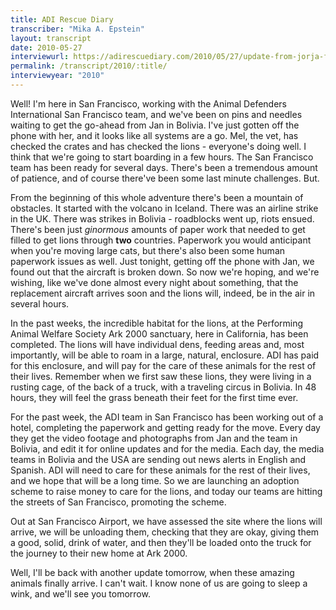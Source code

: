 ```yaml
---
title: ADI Rescue Diary
transcriber: "Mika A. Epstein"
layout: transcript
date: 2010-05-27
interviewurl: https://adirescuediary.com/2010/05/27/update-from-jorja-fox/
permalink: /transcript/2010/:title/
interviewyear: "2010"
---
```


Well! I'm here in San Francisco, working with the Animal Defenders International San Francisco team, and we've been on pins and needles waiting to get the go-ahead from Jan in Bolivia. I've just gotten off the phone with her, and it looks like all systems are a go. Mel, the vet, has checked the crates and has checked the lions - everyone's doing well. I think that we're going to start boarding in a few hours. The San Francisco team has been ready for several days. There's been a tremendous amount of patience, and of course there've been some last minute challenges. But.

From the beginning of this whole adventure there's been a mountain of obstacles. It started with the volcano in Iceland. There was an airline strike in the UK. There was strikes in Bolivia - roadblocks went up, riots ensued. There's been just *ginormous* amounts of paper work that needed to get filled to get lions through **two** countries. Paperwork you would anticipant when you're moving large cats, but there's also been some human paperwork issues as well. Just tonight, getting off the phone with Jan, we found out that the aircraft is broken down. So now we're hoping, and we're wishing, like we've done almost every night about something, that the replacement aircraft arrives soon and the lions will, indeed, be in the air in several hours.

In the past weeks, the incredible habitat for the lions, at the Performing Animal Welfare Society Ark 2000 sanctuary, here in California, has been completed. The lions will have individual dens, feeding areas and, most importantly, will be able to roam in a large, natural, enclosure. ADI has paid for this enclosure, and will pay for the care of these animals for the rest of their lives. Remember when we first saw these lions, they were living in a rusting cage, of the back of a truck, with a traveling circus in Bolivia. In 48 hours, they will feel the grass beneath their feet for the first time ever.

For the past week, the ADI team in San Francisco has been working out of a hotel, completing the paperwork and getting ready for the move. Every day they get the video footage and photographs from Jan and the team in Bolivia, and edit it for online updates and for the media. Each day, the media teams in Bolivia and the USA are sending out news alerts in English and Spanish. ADI will need to care for these animals for the rest of their lives, and we hope that will be a long time. So we are launching an adoption scheme to raise money to care for the lions, and today our teams are hitting the streets of San Francisco, promoting the scheme.

Out at San Francisco Airport, we have assessed the site where the lions will arrive, we will be unloading them, checking that they are okay, giving them a good, solid, drink of water, and then they'll be loaded onto the truck for the journey to their new home at Ark 2000.

Well, I'll be back with another update tomorrow, when these amazing animals finally arrive. I can't wait. I know none of us are going to sleep a wink, and we'll see you tomorrow.
